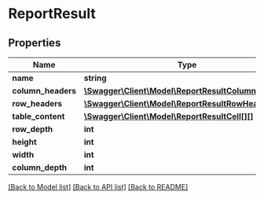 # ReportResult

## Properties
Name | Type | Description | Notes
------------ | ------------- | ------------- | -------------
**name** | **string** |  | [optional] 
**column_headers** | [**\Swagger\Client\Model\ReportResultColumnHeader[]**](ReportResultColumnHeader.md) |  | [optional] 
**row_headers** | [**\Swagger\Client\Model\ReportResultRowHeader[]**](ReportResultRowHeader.md) |  | [optional] 
**table_content** | [**\Swagger\Client\Model\ReportResultCell[][]**](array.md) |  | [optional] 
**row_depth** | **int** |  | [optional] 
**height** | **int** |  | [optional] 
**width** | **int** |  | [optional] 
**column_depth** | **int** |  | [optional] 

[[Back to Model list]](../README.md#documentation-for-models) [[Back to API list]](../README.md#documentation-for-api-endpoints) [[Back to README]](../README.md)


